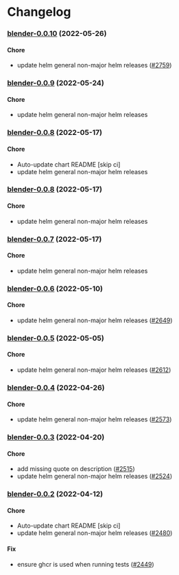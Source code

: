 # Changelog<br>


<a name="blender-0.0.10"></a>
### [blender-0.0.10](https://github.com/truecharts/apps/compare/blender-desktop-g3-0.0.9...blender-0.0.10) (2022-05-26)

#### Chore

* update helm general non-major helm releases ([#2759](https://github.com/truecharts/apps/issues/2759))



<a name="blender-0.0.9"></a>
### [blender-0.0.9](https://github.com/truecharts/apps/compare/blender-desktop-g3-0.0.8...blender-0.0.9) (2022-05-24)

#### Chore

* update helm general non-major helm releases



<a name="blender-0.0.8"></a>
### [blender-0.0.8](https://github.com/truecharts/apps/compare/blender-desktop-g3-0.0.7...blender-0.0.8) (2022-05-17)

#### Chore

* Auto-update chart README [skip ci]
* update helm general non-major helm releases



<a name="blender-0.0.8"></a>
### [blender-0.0.8](https://github.com/truecharts/apps/compare/blender-desktop-g3-0.0.7...blender-0.0.8) (2022-05-17)

#### Chore

* update helm general non-major helm releases



<a name="blender-0.0.7"></a>
### [blender-0.0.7](https://github.com/truecharts/apps/compare/blender-0.0.6...blender-0.0.7) (2022-05-17)

#### Chore

* update helm general non-major helm releases



<a name="blender-0.0.6"></a>
### [blender-0.0.6](https://github.com/truecharts/apps/compare/blender-0.0.5...blender-0.0.6) (2022-05-10)

#### Chore

* update helm general non-major helm releases ([#2649](https://github.com/truecharts/apps/issues/2649))



<a name="blender-0.0.5"></a>
### [blender-0.0.5](https://github.com/truecharts/apps/compare/blender-0.0.4...blender-0.0.5) (2022-05-05)

#### Chore

* update helm general non-major helm releases ([#2612](https://github.com/truecharts/apps/issues/2612))



<a name="blender-0.0.4"></a>
### [blender-0.0.4](https://github.com/truecharts/apps/compare/blender-desktop-g3-0.0.3...blender-0.0.4) (2022-04-26)

#### Chore

* update helm general non-major helm releases ([#2573](https://github.com/truecharts/apps/issues/2573))



<a name="blender-0.0.3"></a>
### [blender-0.0.3](https://github.com/truecharts/apps/compare/blender-desktop-g3-0.0.2...blender-0.0.3) (2022-04-20)

#### Chore

* add missing quote on description ([#2515](https://github.com/truecharts/apps/issues/2515))
* update helm general non-major helm releases ([#2524](https://github.com/truecharts/apps/issues/2524))



<a name="blender-0.0.2"></a>
### [blender-0.0.2](https://github.com/truecharts/apps/compare/blender-desktop-g3-0.0.1...blender-0.0.2) (2022-04-12)

#### Chore

* Auto-update chart README [skip ci]
* update helm general non-major helm releases ([#2480](https://github.com/truecharts/apps/issues/2480))

#### Fix

* ensure ghcr is used when running tests ([#2449](https://github.com/truecharts/apps/issues/2449))


